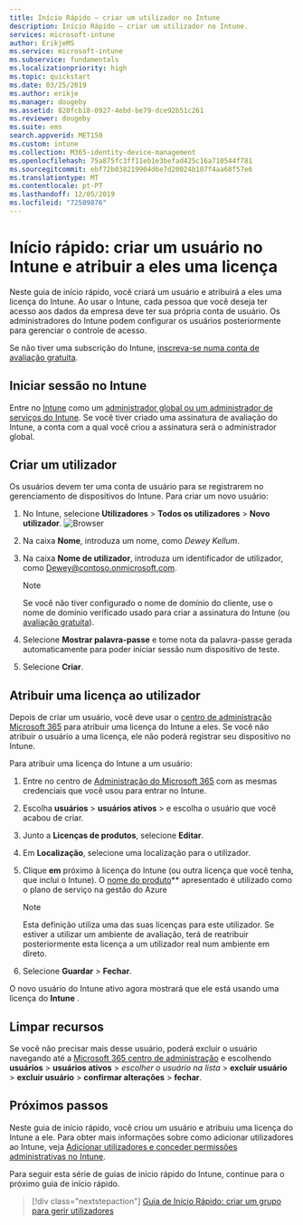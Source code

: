 ```yaml
---
title: Início Rápido – criar um utilizador no Intune
description: Início Rápido – criar um utilizador no Intune.
services: microsoft-intune
author: ErikjeMS
ms.service: microsoft-intune
ms.subservice: fundamentals
ms.localizationpriority: high
ms.topic: quickstart
ms.date: 03/25/2019
ms.author: erikje
ms.manager: dougeby
ms.assetid: 820fcb18-0927-4ebd-be79-dce92b51c261
ms.reviewer: dougeby
ms.suite: ems
search.appverid: MET150
ms.custom: intune
ms.collection: M365-identity-device-management
ms.openlocfilehash: 75a875fc3ff11eb1e3befad425c16a710544f781
ms.sourcegitcommit: ebf72b038219904d6e7d20024b107f4aa68f57e6
ms.translationtype: MT
ms.contentlocale: pt-PT
ms.lasthandoff: 12/05/2019
ms.locfileid: "72509876"
---
```

# <a name="quickstart-create-a-user-in-intune-and-assign-them-a-license"></a>Início rápido: criar um usuário no Intune e atribuir a eles uma licença

Neste guia de início rápido, você criará um usuário e atribuirá a eles uma licença do Intune. Ao usar o Intune, cada pessoa que você deseja ter acesso aos dados da empresa deve ter sua própria conta de usuário. Os administradores do Intune podem configurar os usuários posteriormente para gerenciar o controle de acesso.

Se não tiver uma subscrição do Intune, [inscreva-se numa conta de avaliação gratuita](free-trial-sign-up.md).

## <a name="sign-in-to-intune"></a>Iniciar sessão no Intune

Entre no [Intune](https://aka.ms/intuneportal) como um [administrador global ou um administrador de serviços do Intune](users-add.md#types-of-administrators). Se você tiver criado uma assinatura de avaliação do Intune, a conta com a qual você criou a assinatura será o administrador global.

## <a name="create-a-user"></a>Criar um utilizador

Os usuários devem ter uma conta de usuário para se registrarem no gerenciamento de dispositivos do Intune. Para criar um novo usuário:

1. No Intune, selecione **Utilizadores** > **Todos os utilizadores** > **Novo utilizador**.
![Browser](./media/quickstart-create-user/create-user.png)
2. Na caixa **Nome**, introduza um nome, como *Dewey Kellum*.
3. Na caixa **Nome de utilizador**, introduza um identificador de utilizador, como Dewey@contoso.onmicrosoft.com.

    > [!NOTE]
    > Se você não tiver configurado o nome de domínio do cliente, use o nome de domínio verificado usado para criar a assinatura do Intune (ou [avaliação gratuita](free-trial-sign-up.md#sign-up-for-a-microsoft-intune-free-trial)). 

4. Selecione **Mostrar palavra-passe** e tome nota da palavra-passe gerada automaticamente para poder iniciar sessão num dispositivo de teste.
5. Selecione **Criar**.

## <a name="assign-a-license-to-the-user"></a>Atribuir uma licença ao utilizador

Depois de criar um usuário, você deve usar o [centro de administração Microsoft 365](http://go.microsoft.com/fwlink/p/?LinkId=698854) para atribuir uma licença do Intune a eles. Se você não atribuir o usuário a uma licença, ele não poderá registrar seu dispositivo no Intune. 

Para atribuir uma licença do Intune a um usuário:

1. Entre no centro de [Administração do Microsoft 365](http://go.microsoft.com/fwlink/p/?LinkId=698854) com as mesmas credenciais que você usou para entrar no Intune.
2. Escolha **usuários** > **usuários ativos** > e escolha o usuário que você acabou de criar.
3. Junto a **Licenças de produtos**, selecione **Editar**.
4. Em **Localização**, selecione uma localização para o utilizador.
5. Clique **em** próximo à licença do Intune (ou outra licença que você tenha, que inclui o Intune). O [nome do produto](https://docs.microsoft.com/azure/active-directory/users-groups-roles/licensing-service-plan-reference)** apresentado é utilizado como o plano de serviço na gestão do Azure 

   > [!NOTE]
   > Esta definição utiliza uma das suas licenças para este utilizador. Se estiver a utilizar um ambiente de avaliação, terá de reatribuir posteriormente esta licença a um utilizador real num ambiente em direto.
6. Selecione **Guardar** > **Fechar**.

O novo usuário do Intune ativo agora mostrará que ele está usando uma licença do **Intune** .

## <a name="clean-up-resources"></a>Limpar recursos

Se você não precisar mais desse usuário, poderá excluir o usuário navegando até a [Microsoft 365 centro de administração](http://go.microsoft.com/fwlink/p/?LinkId=698854) e escolhendo **usuários** > **usuários ativos** > *escolher o usuário na lista* > **excluir usuário** > **excluir usuário** > **confirmar alterações** > **fechar**.

## <a name="next-steps"></a>Próximos passos

Neste guia de início rápido, você criou um usuário e atribuiu uma licença do Intune a ele. Para obter mais informações sobre como adicionar utilizadores ao Intune, veja [Adicionar utilizadores e conceder permissões administrativas no Intune](users-add.md).

Para seguir esta série de guias de início rápido do Intune, continue para o próximo guia de início rápido.

> [!div class="nextstepaction"]
> [Guia de Início Rápido: criar um grupo para gerir utilizadores](../quickstart-create-group.md)
